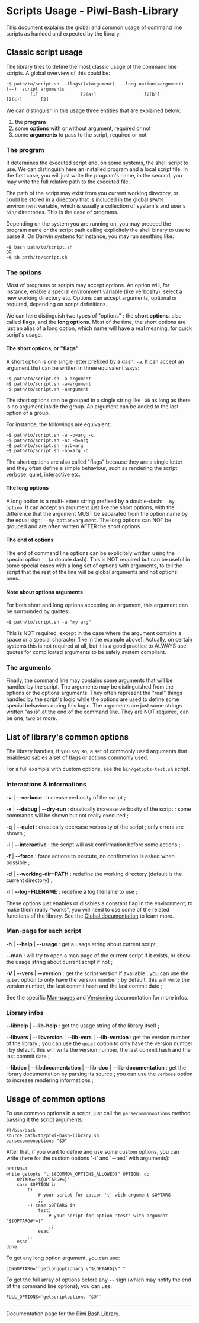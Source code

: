 Scripts Usage - Piwi-Bash-Library
=================================

This document explains the global and common usage of command line scripts as hanlded and
expected by the library.


## Classic script usage

The library tries to define the most classic usage of the command line scripts. A global
overview of this could be:

    ~$ path/to/script.sh  -flags((=)argument)  --long-option(=argument)  (--)  script arguments
             [1]                [2(a)]                  [2(b)]          [2(c)]       [3]

We can distinguish in this usage three entities that are explained below:

1.  the **program**
2.  some **options** with or without argument, required or not
3.  some **arguments** to pass to the script, required or not


### The program

It determines the executed script and, on some systems, the shell script to use. We can 
distinguish here an installed program and a local script file. In the first case, you will
just write the program's name, in the second, you may write the full relative path to the
executed file.

The path of the script may exist from you current working directory, or could be stored
in a directory that is included in the global `$PATH` environment variable, which is usually
a collection of system's and user's `bin/` directories. This is the case of programs.

Depending on the system you are running on, you may preceed the program name or the script
path calling explicitely the shell binary to use to parse it. On Darwin systems for instance,
you may run semthing like:

    ~$ bash path/to/script.sh
    OR
    ~$ sh path/to/script.sh

### The options

Most of programs or scripts may accept options. An option will, for instance, enable a special
environment variable (like verbosity), select a new working directory etc. Options can accept
arguments, optional or required, depending on script definitions.

We can here distinguish two types of "options" : the **short options**, also called **flags**,
and the **long options**. Most of the time, the short options are just an alias of a long
option, which name will have a real meaning, for quick script's usage.

#### The short options, or "flags"

A short option is one single letter prefixed by a dash: `-a`. It can accept an argument that
can be written in three equivalent ways:

    ~$ path/to/script.sh -a argument
    ~$ path/to/script.sh -a=argument
    ~$ path/to/script.sh -aargument

The short options can be grouped in a single string like `-ab` as long as there is no 
argument inside the group. An argument can be added to the last option of a group.

For instance, the followings are equivalent:

    ~$ path/to/script.sh -a -b=arg -c
    ~$ path/to/script.sh -ac -b=arg
    ~$ path/to/script.sh -acb=arg
    ~$ path/to/script.sh -ab=arg -c

The short options are also called "flags" because they are a single letter and they often
define a simple behaviour, such as rendering the script verbose, quiet, interactive etc.

#### The long options

A long option is a multi-letters string prefixed by a double-dash: `--my-option`. It can
accept an argument just like the short options, with the difference that the argument MUST
be separated from the option name by the equal sign: `--my-option=argument`. The long options
can NOT be grouped and are often written AFTER the short options.

#### The end of options

The end of command line options can be explicitely written using the special option `--`
(a double dash). This is NOT required but can be useful in some special cases with a long
set of options with arguments, to tell the script that the rest of the line will be global
arguments and not options' ones.

#### Note about options arguments

For both short and long options accepting an argument, this argument can be surrounded by
quotes:

    ~$ path/to/script.sh -a "my arg"

This is NOT required, except in the case where the argument contains a space or a special
character (like in the example above). Actually, on certain systems this is not required at 
all, but it is a good practice to ALWAYS use quotes for complicated arguments to be safely
system compliant.

### The arguments

Finally, the command line may contains some arguments that will be handled by the script.
The arguments may be distinguished from the options or the options arguments. They often
represent the "real" things handled by the script's logic while the options are used to
define some special behaviors during this logic. The arguments are just some strings written
"as is" at the end of the command line. They are NOT required, can be one, two or more.


## List of library's common options

The library handles, if you say so, a set of commonly used arguments that enables/disables
a set of flags or actions commonly used.

For a full example with custom options, see the `bin/getopts-test.sh` script.

### Interactions & informations

**-v** | **--verbose**
:   increase verbosity of the script ;

**-x** | **--debug** | **--dry-run**
:   drastically increase verbosity of the script ; some commands will be shown but not
    really executed ;

**-q** | **--quiet**
:   drastically decrease verbosity of the script ; only errors are shown ;

**-i** | **--interactive**
:   the script will ask confirmation before some actions ;

**-f** | **--force**
:   force actions to execute, no confirmation is asked when possible ;

**-d** | **--working-dir=PATH**
:   redefine the working directory (default is the current directory) ;

**-l** | **--log=FILENAME**
:   redefine a log filename to use ;

These options just enables or disables a constant flag in the environment; to make
them really "works", you will need to use some of the related functions of the library.
See the [Global documentation](Global-doc.md) to learn more.

### Man-page for each script

**-h** | **--help** | **--usage**
:   get a usage string about current script ;

**--man**
:   will try to open a man page of the current script if it exists, or show the usage string
    about current script if not ;

**-V** | **--vers** | **--version**
:   get the script version if available ; you can use
    the `quiet` option to only have the version number ; by default, this will write the
    version number, the last commit hash and the last commit date ;

See the specific [Man-pages](Man-pages.md) and [Versioning](Versioning.md) documentation for more infos.

### Library infos

**--libhelp** | **--lib-help**
:   get the usage string of the library itself ;

**--libvers** | **--libversion** | **--lib-vers** | **--lib-version**
:   get the version number of the library ; you can use
    the `quiet` option to only have the version number ; by default, this will write the
    version number, the last commit hash and the last commit date ;

**--libdoc** | **--libdocumentation** | **--lib-doc** | **--lib-documentation**
:   get the library documentation by parsing its 
    source ; you can use the `verbose` option to increase rendering informations ;


## Usage of common options

To use common options in a script, just call the `parsecommonoptions` method passing it
the script arguments:

    #!/bin/bash
    source path/to/piwi-bash-library.sh
    parsecommonoptions "$@"

After that, if you want to define and use some custom options, you can write (here for the 
custom options '-t' and '--test' with arguments):

    OPTIND=1
    while getopts "t:${COMMON_OPTIONS_ALLOWED}" OPTION; do
        OPTARG="${OPTARG#=}"
        case $OPTION in
            t) 
                # your script for option 't' with argument $OPTARG
                ;;
            -) case $OPTARG in
                test) 
                    # your script for option 'test' with argument "${OPTARG#*=}"
                    ;;
                esac
            ;;
        esac
    done

To get any long option argument, you can use:

    LONGOPTARG="`getlongoptionarg \"${OPTARG}\"`"

To get the full array of options before any `--` sign (which may notify the end of the
command line options), you can use:

    FULL_OPTIONS=`getscriptoptions "$@"`


--------------

Documentation page for the [Piwi Bash Library](http://github.com/atelierspierrot/piwi-bash-library).
